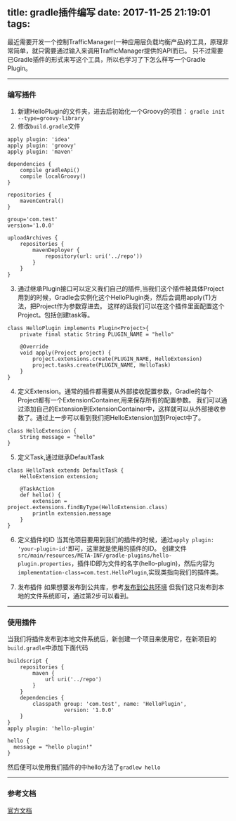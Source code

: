title: gradle插件编写
date: 2017-11-25 21:19:01
tags:
---

最近需要开发一个控制TrafficManager(一种应用层负载均衡产品)的工具，原理非常简单，就只需要通过输入来调用TrafficManager提供的API而已。
只不过需要已Gradle插件的形式来写这个工具，所以也学习了下怎么样写一个Gradle Plugin。

---

<!-- more -->
### 编写插件
1. 新建HelloPlugin的文件夹，进去后初始化一个Groovy的项目： `gradle init --type=groovy-library`
2. 修改`build.gradle`文件
```
apply plugin: 'idea'
apply plugin: 'groovy'
apply plugin: 'maven'

dependencies {
    compile gradleApi()
    compile localGroovy()
}

repositories {
    mavenCentral()
}

group='com.test'
version='1.0.0'

uploadArchives {
    repositories {
        mavenDeployer {
            repository(url: uri('../repo'))
        }
    }
}
```

3. 通过继承Plugin<T>接口可以定义我们自己的插件,当我们这个插件被具体Project用到的时候，Gradle会实例化这个HelloPlugin类，然后会调用apply(T)方法，把Project作为参数穿进去。
这样的话我们可以在这个插件里面配置这个Project。包括创建task等。
```
class HelloPlugin implements Plugin<Project>{
    private final static String PLUGIN_NAME = "hello"

    @Override
    void apply(Project project) {
        project.extensions.create(PLUGIN_NAME, HelloExtension)
        project.tasks.create(PLUGIN_NAME, HelloTask)
    }
}
```

4. 定义Extension。通常的插件都需要从外部接收配置参数，Gradle的每个Project都有一个ExtensionContainer,用来保存所有的配置参数。
我们可以通过添加自己的Extension到ExtensionContainer中，这样就可以从外部接收参数了。通过上一步可以看到我们把HelloExtension加到Project中了。
```
class HelloExtension {
    String message = "hello"
}
```

5. 定义Task,通过继承DefaultTask
```
class HelloTask extends DefaultTask {
    HelloExtension extension;

    @TaskAction
    def hello() {
        extension = project.extensions.findByType(HelloExtension.class)
        println extension.message
    }
}
```

6. 定义插件的ID
当其他项目要用到我们的插件的时候，通过`apply plugin: 'your-plugin-id'`即可，这里就是使用的插件的ID。
创建文件`src/main/resources/META-INF/gradle-plugins/hello-plugin.properties`，插件ID即为文件的名字(hello-plugin)，然后内容为
`implementation-class=com.test.HelloPlugin`,实现类指向我们的插件类。

7. 发布插件
如果想要发布到公共库，参考[发布到公共环境](https://plugins.gradle.org/docs/submit)
但我们这只发布到本地的文件系统即可，通过第2步可以看到。

---
### 使用插件
当我们将插件发布到本地文件系统后，新创建一个项目来使用它，在新项目的`build.gradle`中添加下面代码
```
buildscript {
    repositories {
        maven {
            url uri('../repo')
        }
    }
    dependencies {
        classpath group: 'com.test', name: 'HelloPlugin',
                  version: '1.0.0'
    }
}
apply plugin: 'hello-plugin'

hello {
  message = "hello plugin!"
}
```

然后便可以使用我们插件的中hello方法了`gradlew hello`

---
### 参考文档
[官方文档](https://docs.gradle.org/current/userguide/custom_plugins.html)
